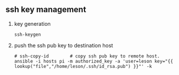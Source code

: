 ## ssh key management

1. key generation

   ```shell
   ssh-keygen
   
   ```

2. push the ssh pub key to destination host

   ```shell
   # ssh-copy-id		# copy ssh pub key to remote host.
   ansible -i hosts pi -m authorized_key -a 'user=leson key="{{ lookup("file","/home/leson/.ssh/id_rsa.pub") }}"' -k
   ```

   